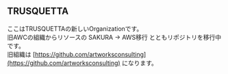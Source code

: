 ## TRUSQUETTA

ここはTRUSQUETTAの新しいOrganizationです。  
旧AWCの組織からリソースの SAKURA → AWS移行 とともリポジトリを移行中です。  
旧組織は [https://github.com/artworksconsulting](https://github.com/artworksconsulting) になります。  

<!--

**Here are some ideas to get you started:**

🙋‍♀️ A short introduction - what is your organization all about?
🌈 Contribution guidelines - how can the community get involved?
👩‍💻 Useful resources - where can the community find your docs? Is there anything else the community should know?
🍿 Fun facts - what does your team eat for breakfast?
🧙 Remember, you can do mighty things with the power of [Markdown](https://docs.github.com/github/writing-on-github/getting-started-with-writing-and-formatting-on-github/basic-writing-and-formatting-syntax)
-->
